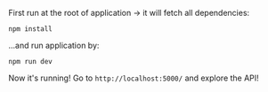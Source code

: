 First run at the root of application -> it will fetch all dependencies:

    npm install
   
...and run application by:

    npm run dev

Now it's running! Go to `http://localhost:5000/` and explore the API!
